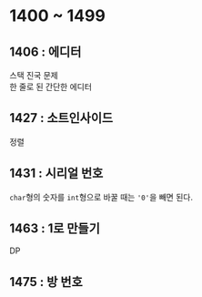 # 1400 ~ 1499


## 1406 : 에디터
스택 진국 문제  
한 줄로 된 간단한 에디터

## 1427 : 소트인사이드
정렬

## 1431 : 시리얼 번호
`char`형의 숫자를 `int`형으로 바꿀 때는 `'0'`을 빼면 된다.

## 1463 : 1로 만들기
DP

## 1475 : 방 번호

